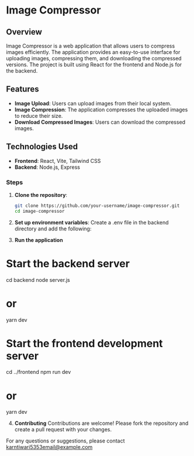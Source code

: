 # Image Compressor

## Overview

Image Compressor is a web application that allows users to compress images efficiently. The application provides an easy-to-use interface for uploading images, compressing them, and downloading the compressed versions. The project is built using React for the frontend and Node.js for the backend.

## Features

- **Image Upload**: Users can upload images from their local system.
- **Image Compression**: The application compresses the uploaded images to reduce their size.
- **Download Compressed Images**: Users can download the compressed images.

## Technologies Used

- **Frontend**: React, Vite, Tailwind CSS
- **Backend**: Node.js, Express

### Steps

1. **Clone the repository**:

   ```sh
   git clone https://github.com/your-username/image-compressor.git
   cd image-compressor
   ```

2. **Set up environment variables**:
   Create a .env file in the backend directory and add the following:

3. **Run the application**

# Start the backend server

cd backend
node server.js

# or

yarn dev

# Start the frontend development server

cd ../frontend
npm run dev

# or

yarn dev

4. **Contributing**
   Contributions are welcome! Please fork the repository and create a pull request with your changes.

For any questions or suggestions, please contact karntiwari5353email@example.com
